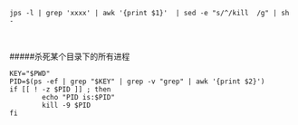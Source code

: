 ```shell
jps -l | grep 'xxxx' | awk '{print $1}'  | sed -e "s/^/kill  /g" | sh -
```
<br/>


#####杀死某个目录下的所有进程
```shell
KEY="$PWD"
PID=$(ps -ef | grep "$KEY" | grep -v "grep" | awk '{print $2}')
if [[ ! -z $PID ]] ; then
        echo "PID is:$PID"
        kill -9 $PID
fi
```
<br/>